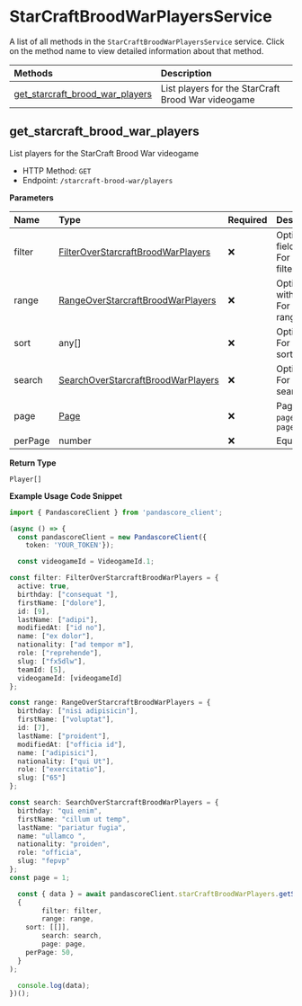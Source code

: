 # StarCraftBroodWarPlayersService

A list of all methods in the `StarCraftBroodWarPlayersService` service. Click on the method name to view detailed information about that method.

| Methods                                                             | Description                                        |
| :------------------------------------------------------------------ | :------------------------------------------------- |
| [get_starcraft_brood_war_players](#get_starcraft_brood_war_players) | List players for the StarCraft Brood War videogame |

## get_starcraft_brood_war_players

List players for the StarCraft Brood War videogame

- HTTP Method: `GET`
- Endpoint: `/starcraft-brood-war/players`

**Parameters**

| Name    | Type                                                                                  | Required | Description                                                                                                                                         |
| :------ | :------------------------------------------------------------------------------------ | :------- | :-------------------------------------------------------------------------------------------------------------------------------------------------- |
| filter  | [FilterOverStarcraftBroodWarPlayers](../models/FilterOverStarcraftBroodWarPlayers.md) | ❌       | Options to filter results. String fields are case sensitive <br/>For more information on filtering, see [docs](/docs/filtering-and-sorting#filter). |
| range   | [RangeOverStarcraftBroodWarPlayers](../models/RangeOverStarcraftBroodWarPlayers.md)   | ❌       | Options to select results within ranges <br/>For more information on ranges, see [docs](/docs/filtering-and-sorting#range).                         |
| sort    | any[]                                                                                 | ❌       | Options to sort results <br/>For more information on sorting, see [docs](/docs/filtering-and-sorting#sort).                                         |
| search  | [SearchOverStarcraftBroodWarPlayers](../models/SearchOverStarcraftBroodWarPlayers.md) | ❌       | Options to search results <br/>For more information on searching, see [docs](/docs/filtering-and-sorting#search).                                   |
| page    | [Page](../models/Page.md)                                                             | ❌       | Pagination in the form of `page=2` or `page[size]=30&page[number]=2`                                                                                |
| perPage | number                                                                                | ❌       | Equivalent to `page[size]`                                                                                                                          |

**Return Type**

`Player[]`

**Example Usage Code Snippet**

```typescript
import { PandascoreClient } from 'pandascore_client';

(async () => {
  const pandascoreClient = new PandascoreClient({
	token: 'YOUR_TOKEN'});

  const videogameId = VideogameId.1;

const filter: FilterOverStarcraftBroodWarPlayers = {
  active: true,
  birthday: ["consequat "],
  firstName: ["dolore"],
  id: [9],
  lastName: ["adipi"],
  modifiedAt: ["id no"],
  name: ["ex dolor"],
  nationality: ["ad tempor m"],
  role: ["reprehende"],
  slug: ["fx5dlw"],
  teamId: [5],
  videogameId: [videogameId]
};

const range: RangeOverStarcraftBroodWarPlayers = {
  birthday: ["nisi adipisicin"],
  firstName: ["voluptat"],
  id: [7],
  lastName: ["proident"],
  modifiedAt: ["officia id"],
  name: ["adipisici"],
  nationality: ["qui Ut"],
  role: ["exercitatio"],
  slug: ["65"]
};

const search: SearchOverStarcraftBroodWarPlayers = {
  birthday: "qui enim",
  firstName: "cillum ut temp",
  lastName: "pariatur fugia",
  name: "ullamco ",
  nationality: "proiden",
  role: "officia",
  slug: "fepvp"
};
const page = 1;

  const { data } = await pandascoreClient.starCraftBroodWarPlayers.getStarcraftBroodWarPlayers(
  {
		filter: filter,
		range: range,
    sort: [[]],
		search: search,
		page: page,
    perPage: 50,
  }
);

  console.log(data);
})();
```
